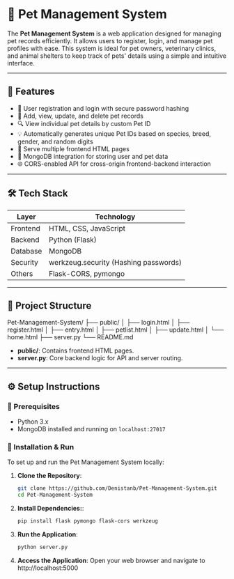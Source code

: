 # 🐾 Pet Management System

The **Pet Management System** is a web application designed for managing pet records efficiently. It allows users to register, login, and manage pet profiles with ease. This system is ideal for pet owners, veterinary clinics, and animal shelters to keep track of pets' details using a simple and intuitive interface.

---

## 🌟 Features

- 👤 User registration and login with secure password hashing
- 🐶 Add, view, update, and delete pet records
- 🔍 View individual pet details by custom Pet ID
- 💡 Automatically generates unique Pet IDs based on species, breed, gender, and random digits
- 📄 Serve multiple frontend HTML pages
- 🧩 MongoDB integration for storing user and pet data
- 🌐 CORS-enabled API for cross-origin frontend-backend interaction

---

## 🛠️ Tech Stack

| Layer       | Technology                           |
|------------|---------------------------------------|
| Frontend   | HTML, CSS, JavaScript                 |
| Backend    | Python (Flask)                        |
| Database   | MongoDB                               |
| Security   | werkzeug.security (Hashing passwords) |
| Others     | Flask-CORS, pymongo                   |

---

## 📂 Project Structure
Pet-Management-System/
├── public/
│ ├── login.html
│ ├── register.html
│ ├── entry.html
│ ├── petlist.html
│ ├── update.html
│ └── home.html
├── server.py
└── README.md

- **public/**: Contains frontend HTML pages.
- **server.py**: Core backend logic for API and server routing.

---

## ⚙️ Setup Instructions

### 🔧 Prerequisites
- Python 3.x
- MongoDB installed and running on `localhost:27017`

### 🧪 Installation & Run

To set up and run the Pet Management System locally:

1. **Clone the Repository**:
   ```bash
   git clone https://github.com/Denistanb/Pet-Management-System.git
   cd Pet-Management-System

2. **Install Dependencies:**:
   ```bash
   pip install flask pymongo flask-cors werkzeug
3. **Run the Application**:
   ```bash
   python server.py
4. **Access the Application**:
   Open your web browser and navigate to http://localhost:5000
